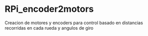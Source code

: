 # RPi_encoder2motors
Creacion de motores y encoders para control basado en distancias recorridas en cada rueda y angulos de giro
